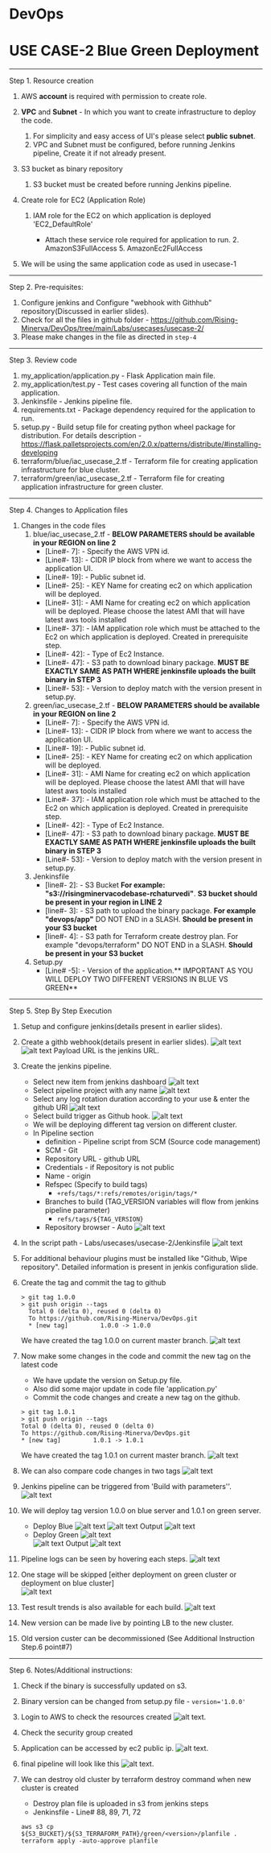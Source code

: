 # DevOps
# USE CASE-2  Blue Green Deployment
---------------------------------------
Step 1. Resource creation
    
 1. AWS **account** is required with permission to create role.
 
 2. **VPC** and **Subnet** - In which you want to create infrastructure to deploy the code.
    1. For simplicity and easy access of UI's please select **public subnet**. 
    2. VPC and Subnet must be configured, before running Jenkins pipeline, Create it if not already present.
 3. S3 bucket as binary repository
    1. S3 bucket must be created before running Jenkins pipeline.
 
 4. Create role for EC2 (Application Role)
    1. IAM role for the EC2 on which application is deployed 'EC2_DefaultRole'
        
       - Attach these service role required for application to run.
            2. AmazonS3FullAccess 
            5. AmazonEc2FullAccess   
 5. We will be using the same application code as used in usecase-1

---------------------------------------

Step 2. Pre-requisites:
     
1. Configure jenkins and Configure "webhook with Githhub" repository(Discussed in earlier slides).
2. Check for all the files in github folder - https://github.com/Rising-Minerva/DevOps/tree/main/Labs/usecases/usecase-2/
3. Please make changes in the file as directed in ``step-4``

---------------------------------------

Step 3. Review code

 1. my_application/application.py - Flask Application main file.
 2. my_application/test.py - Test cases covering all function of the main application. 
 3. Jenkinsfile - Jenkins pipeline file.
 4. requirements.txt - Package dependency required for the application to run.
 5. setup.py - Build setup file for creating python wheel package for distribution. For details description -https://flask.palletsprojects.com/en/2.0.x/patterns/distribute/#installing-developing
 6. terraform/blue/iac_usecase_2.tf - Terraform file for creating application infrastructure for blue cluster.
 6. terraform/green/iac_usecase_2.tf - Terraform file for creating application infrastructure for green cluster.
 

---------------------------------------

Step 4. Changes to Application files

1. Changes in the code files
     1. blue/iac_usecase_2.tf - **BELOW PARAMETERS should be available in your REGION on line 2**
        - [Line#- 7]: - Specify the AWS VPN id.
        - [Line#- 13]: - CIDR IP block from where we want to access the application UI.
        - [Line#- 19]: - Public subnet id.
        - [Line#- 25]: - KEY Name for creating ec2 on which application will be deployed.
        - [Line#- 31]: - AMI Name for creating ec2 on which application will be deployed. Please choose the latest AMI that will have latest aws tools installed
        - [Line#- 37]: - IAM application role which must be attached to the Ec2 on which application is deployed. Created in prerequisite step.
        - [Line#- 42]: - Type of Ec2 Instance.
        - [Line#- 47]: - S3 path to download binary package. **MUST BE EXACTLY SAME AS PATH WHERE jenkinsfile uploads the built binary in STEP 3**
        - [Line#- 53]: - Version to deploy match with the version present in setup.py.
     2. green/iac_usecase_2.tf - **BELOW PARAMETERS should be available in your REGION on line 2**
        - [Line#- 7]: - Specify the AWS VPN id.
        - [Line#- 13]: - CIDR IP block from where we want to access the application UI.
        - [Line#- 19]: - Public subnet id.
        - [Line#- 25]: - KEY Name for creating ec2 on which application will be deployed.
        - [Line#- 31]: - AMI Name for creating ec2 on which application will be deployed. Please choose the latest AMI that will have latest aws tools installed
        - [Line#- 37]: - IAM application role which must be attached to the Ec2 on which application is deployed. Created in prerequisite step.
        - [Line#- 42]: - Type of Ec2 Instance.
        - [Line#- 47]: - S3 path to download binary package. **MUST BE EXACTLY SAME AS PATH WHERE jenkinsfile uploads the built binary in STEP 3**
        - [Line#- 53]: - Version to deploy match with the version present in setup.py.
     3. Jenkinsfile 
        - [line#- 2]: - S3 Bucket **For example: "s3://risingminervacodebase-rchaturvedi"**. **S3 bucket should be present in your region in LINE 2**
        - [line#- 3]: - S3 path to upload the binary package. **For example "devops/app"** DO NOT END in a SLASH. **Should be present in your S3 bucket**
        - [line#- 4]: - S3 path for Terraform create destroy plan. For example "devops/terraform" DO NOT END in a SLASH. **Should be present in your S3 bucket**
     4. Setup.py
        - [Line# -5]: - Version of the application.** IMPORTANT AS YOU WILL DEPLOY TWO DIFFERENT VERSIONS IN BLUE VS GREEN**
---------------------------------------
Step 5. Step By Step Execution
    
 1. Setup and configure jenkins(details present in earlier slides).
 2. Create a githb webhook(details present in earlier slides).
    ![alt text](../../../images/GithubWebHook.png)
    ![alt text](../../../images/GithubWebHook2.png)
    Payload URL is the jenkins URL.
 3. Create the jenkins pipeline.
       - Select new item from jenkins dashboard ![alt text](../../../images/JenkinsNewItem.png)
       - Select pipeline project with any name ![alt text](../../../images/NewJenkinsPipeline.png)
       - Select any log rotation duration according to your use & enter the github URl ![alt text](../../../images/LogRotationAndGithub.png)
       - Select build trigger as Github hook. ![alt text](../../../images/BuildTriggers.png)
       - We will be deploying different tag version on different cluster.
       - In Pipeline section 
            - definition - Pipeline script from SCM (Source code management)
            - SCM - Git
            - Repository URL - github URL
            - Credentials - if Repository is not public
            - Name - origin
            - Refspec (Specify to build tags) 
                - `+refs/tags/*:refs/remotes/origin/tags/*`
            - Branches to build (TAG_VERSION variables will flow from jenkins pipeline parameter)
                - `refs/tags/${TAG_VERSION}`
            - Repository browser - Auto
             ![alt text](../../../images/SCM2.png)
 4. In the script path - Labs/usecases/usecase-2/Jenkinsfile 
             ![alt text](../../../images/JenkinsFile2.png)
 5. For additional behaviour plugins must be installed like "Github, Wipe repository". Detailed information is present in jenkis configuration slide.
 6. Create the tag and commit the tag to github
    ```
    > git tag 1.0.0
    > git push origin --tags
      Total 0 (delta 0), reused 0 (delta 0)
      To https://github.com/Rising-Minerva/DevOps.git
      * [new tag]         1.0.0 -> 1.0.0
    ```
    We have created the tag 1.0.0 on current master branch.
        ![alt text](../../../images/GitInitialTag.png)
 
 7. Now make some changes in the code and commit the new tag on the latest code
     - We have update the version on Setup.py file. 
     - Also did some major update in code file 'application.py'
     - Commit the code changes and create a new tag on the github.
      ```
    > git tag 1.0.1
    > git push origin --tags
      Total 0 (delta 0), reused 0 (delta 0)
      To https://github.com/Rising-Minerva/DevOps.git
      * [new tag]         1.0.1 -> 1.0.1
    ```
     We have created the tag 1.0.1 on current master branch.
         ![alt text](../../../images/MultipleTags.png)
 
 8. We can also compare code changes in two tags
         ![alt text](../../../images/CompareTags.png)
 
 9. Jenkins pipeline can be triggered from 'Build with parameters''.
         ![alt text](../../../images/NewBuild.png) 
 
 10. We will deploy tag version 1.0.0 on blue server and 1.0.1 on green server.
      - Deploy Blue
           ![alt text](../../../images/Deploy1.png) 
           ![alt text](../../../images/Deploy-1.png) 
            Output
           ![alt text](../../../images/Blue.png) 
      - Deploy Green
            ![alt text](../../../images/Deploy2.png)          
            ![alt text](../../../images/Deploy-2.png)
            Output
           ![alt text](../../../images/Green.png)           
 11. Pipeline logs can be seen by hovering each steps.
            ![alt text](../../../images/NewBuild2.png)
 12. One stage will be skipped [either deployment on green cluster or deployment on blue cluster]             
            ![alt text](../../../images/NewBuild2.png) 
 13. Test result trends is also available for each build.
            ![alt text](../../../images/TestResultTrend.png)              
 14. New version can be made live by pointing LB to the new cluster.
 15. Old version custer can be decommissioned (See Additional Instruction Step.6 point#7)           
 

---------------------------------------

Step 6. Notes/Additional instructions:
    
 1. Check if the binary is successfully updated on s3.
 2. Binary version can be changed from setup.py file - `version='1.0.0'`
 3. Login to AWS to check the resources created 
             ![alt text](../../../images/ec2.png).
 4. Check the security group created
 5. Application can be accessed by ec2 public ip.
             ![alt text](../../../images/Hello.png).    
 6. final pipeline will look like this 
             ![alt text](../../../images/FinalPipeline.png). 
 7. We can destroy old cluster by terraform destroy command when new cluster is created
       - Destroy plan file is uploaded in s3 from jenkins steps 
       - Jenkinsfile - Line# 88, 89, 71, 72 
                
        aws s3 cp ${S3_BUCKET}/${S3_TERRAFORM_PATH}/green/<version>/planfile .
        terraform apply -auto-approve planfile      
        

